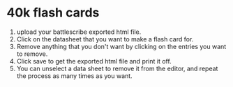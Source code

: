 # 40k flash cards
1. upload your battlescribe exported html file. 
2. Click on the datasheet that you want to make a flash card for.
3. Remove anything that you don't want by clicking on the entries you want to remove.
4. Click save to get the exported html file and print it off. 
5. You can unselect a data sheet to remove it from the editor, and repeat the process as many times as you want.  
